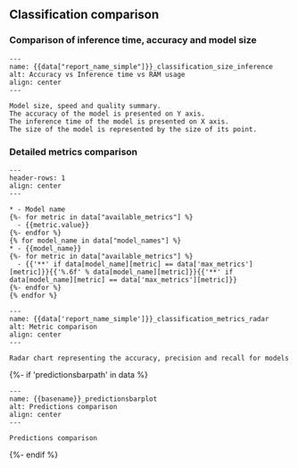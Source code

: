 ## Classification comparison

### Comparison of inference time, accuracy and model size

```{figure} {{data["bubbleplotpath"]}}
---
name: {{data["report_name_simple"]}}_classification_size_inference
alt: Accuracy vs Inference time vs RAM usage
align: center
---

Model size, speed and quality summary.
The accuracy of the model is presented on Y axis.
The inference time of the model is presented on X axis.
The size of the model is represented by the size of its point.
```

### Detailed metrics comparison

```{list-table} Summary of classification metrics for models
---
header-rows: 1
align: center
---

* - Model name
{%- for metric in data["available_metrics"] %}
  - {{metric.value}}
{%- endfor %}
{% for model_name in data["model_names"] %}
* - {{model_name}}
{%- for metric in data["available_metrics"] %}
  - {{'**' if data[model_name][metric] == data['max_metrics'][metric]}}{{'%.6f' % data[model_name][metric]}}{{'**' if data[model_name][metric] == data['max_metrics'][metric]}}
{%- endfor %}
{% endfor %}
```

```{figure} {{data['radarchartpath']}}
---
name: {{data['report_name_simple']}}_classification_metrics_radar
alt: Metric comparison
align: center
---

Radar chart representing the accuracy, precision and recall for models
```

{%- if 'predictionsbarpath' in data %}
```{figure} {{data["predictionsbarpath"]}}
---
name: {{basename}}_predictionsbarplot
alt: Predictions comparison
align: center
---

Predictions comparison
```
{%- endif %}


